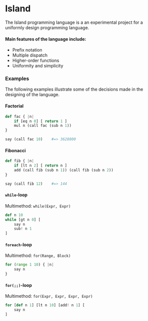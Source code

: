 # Island

The Island programming language is a an experimental project for a uniformly design programming language.

#### Main features of the language include:

* Prefix notation
* Multiple dispatch
* Higher-order functions
* Uniformity and simplicity

### Examples

The following examples illustrate some of the decisions made in the designing of the language.

#### Factorial

```python
def fac { |n|
    if [eq n 0] [ return 1 ]
    mul n (call fac (sub n 1))
}

say (call fac 10)    #=> 3628800
```

#### Fibonacci

```python
def fib { |n|
    if [lt n 2] [ return n ]
    add (call fib (sub n 1)) (call fib (sub n 2))
}

say (call fib 12)    #=> 144
```

#### `while`-loop

Multimethod: `while(Expr, Expr)`

```python
def n 10
while [gt n 0] [
    say n
    sub! n 1
]
```

#### `foreach`-loop

Multimethod: `for(Range, Block)`

```python
for (range 1 10) { |n|
    say n
}
```

#### `for(;;)`-loop

Multimethod: `for(Expr, Expr, Expr, Expr)`

```python
for [def n 1] [lt n 10] [add! n 1] [
    say n
]
```
